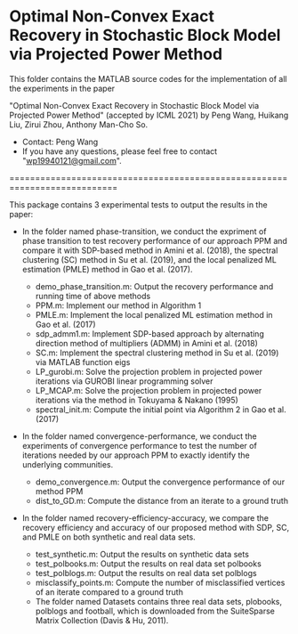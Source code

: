 # Optimal Non-Convex Exact Recovery in Stochastic Block Model via Projected Power Method

This folder contains the MATLAB source codes for the implementation of all the experiments in the paper

"Optimal Non-Convex Exact Recovery in Stochastic Block Model via Projected Power Method" (accepted by ICML 2021)
by Peng Wang, Huikang Liu, Zirui Zhou, Anthony Man-Cho So.

* Contact: Peng Wang
* If you have any questions, please feel free to contact "wp19940121@gmail.com".

===========================================================================

This package contains 3 experimental tests to output the results in the paper:

* In the folder named phase-transition, we conduct the expriment of phase transition to test recovery performance of our approach PPM and compare it with SDP-based method in Amini et al. (2018), the spectral clustering (SC) method in Su et al. (2019), and the local penalized ML estimation (PMLE) method in Gao et al. (2017).
  - demo_phase_transition.m: Output the recovery performance and running time of above methods
  - PPM.m: Implement our method in Algorithm 1
  - PMLE.m: Implement the local penalized ML estimation method in Gao et al. (2017)
  - sdp_admm1.m: Implement SDP-based approach by alternating direction method of multipliers (ADMM) in Amini et al. (2018)
  - SC.m: Implement the spectral clustering method in Su et al. (2019) via MATLAB function eigs
  - LP_gurobi.m: Solve the projection problem in projected power iterations via GUROBI linear programming solver 
  - LP_MCAP.m: Solve the projection problem in projected power iterations via the method in Tokuyama & Nakano (1995) 
  - spectral_init.m: Compute the initial point via Algorithm 2 in Gao et al. (2017)

* In the folder named convergence-performance, we conduct the experiments of convergence performance to test the number of iterations needed by our approach
PPM to exactly identify the underlying communities.
  - demo_convergence.m: Output the convergence performance of our method PPM
  - dist_to_GD.m: Compute the distance from an iterate to a ground truth

* In the folder named recovery-efficiency-accuracy, we compare the recovery efficiency and accuracy of our proposed method with SDP, SC, and PMLE on both synthetic and real data sets. 
  - test_synthetic.m: Output the results on synthetic data sets
  - test_polbooks.m: Output the results on real data set polbooks
  - test_polblogs.m: Output the results on real data set polblogs
  - misclassify_points.m: Compute the number of misclassified vertices of an iterate compared to a ground truth 
  - The folder named Datasets contains three real data sets, plobooks, polblogs and football, which is downloaded from the SuiteSparse Matrix Collection (Davis & Hu, 2011).
